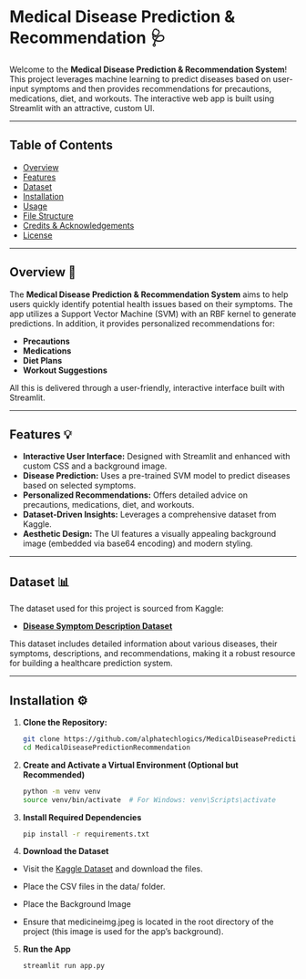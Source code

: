 # Medical Disease Prediction & Recommendation 🩺

Welcome to the **Medical Disease Prediction & Recommendation System**! This project leverages machine learning to predict diseases based on user-input symptoms and then provides recommendations for precautions, medications, diet, and workouts. The interactive web app is built using Streamlit with an attractive, custom UI.

---

## Table of Contents

- [Overview](#overview-)
- [Features](#features-)
- [Dataset](#dataset-)
- [Installation](#installation-)
- [Usage](#usage-)
- [File Structure](#file-structure-)
- [Credits & Acknowledgements](#credits--acknowledgements-)
- [License](#license-)

---

## Overview 🚀

The **Medical Disease Prediction & Recommendation System** aims to help users quickly identify potential health issues based on their symptoms. The app utilizes a Support Vector Machine (SVM) with an RBF kernel to generate predictions. In addition, it provides personalized recommendations for:

- **Precautions**
- **Medications**
- **Diet Plans**
- **Workout Suggestions**

All this is delivered through a user-friendly, interactive interface built with Streamlit.

---

## Features 💡

- **Interactive User Interface:** Designed with Streamlit and enhanced with custom CSS and a background image.
- **Disease Prediction:** Uses a pre-trained SVM model to predict diseases based on selected symptoms.
- **Personalized Recommendations:** Offers detailed advice on precautions, medications, diet, and workouts.
- **Dataset-Driven Insights:** Leverages a comprehensive dataset from Kaggle.
- **Aesthetic Design:** The UI features a visually appealing background image (embedded via base64 encoding) and modern styling.

---

## Dataset 📊

The dataset used for this project is sourced from Kaggle:

- **[Disease Symptom Description Dataset](https://www.kaggle.com/datasets/itachi9604/disease-symptom-description-dataset)**

This dataset includes detailed information about various diseases, their symptoms, descriptions, and recommendations, making it a robust resource for building a healthcare prediction system.

---

## Installation ⚙️

1. **Clone the Repository:**

   ```bash
   git clone https://github.com/alphatechlogics/MedicalDiseasePredictionRecommendation.git
   cd MedicalDiseasePredictionRecommendation
   ```

2. **Create and Activate a Virtual Environment (Optional but Recommended)**

   ```bash
   python -m venv venv
   source venv/bin/activate  # For Windows: venv\Scripts\activate
   ```

3. **Install Required Dependencies**

   ```bash
   pip install -r requirements.txt
   ```

4. **Download the Dataset**

- Visit the [Kaggle Dataset](https://www.kaggle.com/datasets/itachi9604/disease-symptom-description-dataset) and download the files.

- Place the CSV files in the data/ folder.
- Place the Background Image
- Ensure that medicineimg.jpeg is located in the root directory of the project (this image is used for the app’s background).

5. **Run the App**
   ```bash
   streamlit run app.py
   ```
